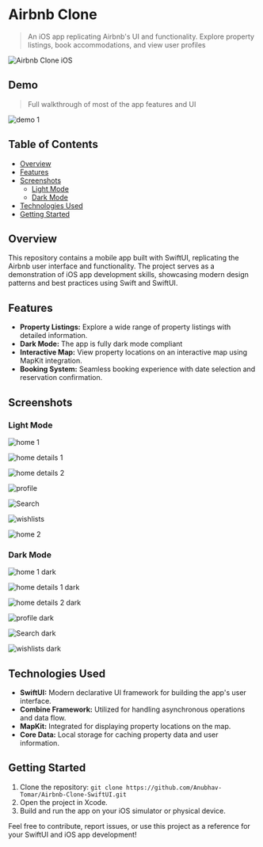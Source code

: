 # Airbnb Clone 

> An iOS app replicating Airbnb's UI and functionality. Explore property listings, book accommodations, and view user profiles

![Airbnb Clone iOS](./screenshots/app_overview.png)

## Demo

> Full walkthrough of most of the app features and UI

![demo 1](./screenshots/demo_1.gif)

## Table of Contents

- [Overview](#overview)
- [Features](#features)
- [Screenshots](#screenshots)
  - [Light Mode](#light-mode)
  - [Dark Mode](#dark-mode)
- [Technologies Used](#technologies-used)
- [Getting Started](#getting-started)

## Overview

This repository contains a mobile app built with SwiftUI, replicating the Airbnb user interface and functionality. The project serves as a demonstration of iOS app development skills, showcasing modern design patterns and best practices using Swift and SwiftUI.

## Features

- **Property Listings:** Explore a wide range of property listings with detailed information.
- **Dark Mode:** The app is fully dark mode compliant
- **Interactive Map:** View property locations on an interactive map using MapKit integration.
- **Booking System:** Seamless booking experience with date selection and reservation confirmation.

## Screenshots

### Light Mode

![home 1](./screenshots./../screenshots/home.png)

![home details 1](./screenshots./../screenshots/details_1.png)

![home details 2](./screenshots./../screenshots/details_2.png)

![profile](./screenshots./../screenshots/profile.png)

![Search](./screenshots./../screenshots/search.png)

![wishlists](./screenshots./../screenshots/wishlists.png)

![home 2](./screenshots./../screenshots/home_2.png)

### Dark Mode

![home 1 dark](./screenshots./../screenshots/home_dark.png)

![home details 1 dark](./screenshots./../screenshots/details_1_dark.png)

![home details 2 dark](./screenshots./../screenshots/details_2_dark.png)

![profile dark](./screenshots./../screenshots/profile_dark.png)

![Search dark](./screenshots./../screenshots/search_dark.png)

![wishlists dark](./screenshots./../screenshots/wishlists_dark.png)

## Technologies Used

- **SwiftUI:** Modern declarative UI framework for building the app's user interface.
- **Combine Framework:** Utilized for handling asynchronous operations and data flow.
- **MapKit:** Integrated for displaying property locations on the map.
- **Core Data:** Local storage for caching property data and user information.

## Getting Started

1. Clone the repository: `git clone https://github.com/Anubhav-Tomar/Airbnb-Clone-SwiftUI.git`
2. Open the project in Xcode.
3. Build and run the app on your iOS simulator or physical device.

Feel free to contribute, report issues, or use this project as a reference for your SwiftUI and iOS app development!



